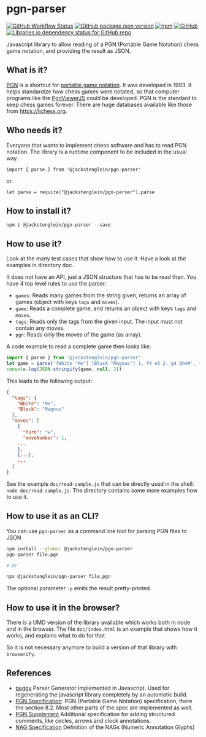 # pgn-parser

[![GitHub Workflow Status](https://github.com/jackstenglein/pgn-parser/actions/workflows/nodejs.yml/badge.svg)](https://github.com/jackstenglein/pgn-parser/actions)
[![GitHub package.json version](https://img.shields.io/github/package-json/v/jackstenglein/pgn-parser?color=33aa33&label=Version&logo=npm)](https://www.npmjs.com/package/@jackstenglein/pgn-parser)
[![npm](https://img.shields.io/npm/dm/@jackstenglein/pgn-parser?label=Downloads&logo=npm)](https://www.npmjs.com/package/@jackstenglein/pgn-parser)
[![GitHub](https://img.shields.io/github/license/jackstenglein/pgn-parser?label=License)](https://github.com/jackstenglein/pgn-parser/blob/main/LICENSE)
[![Libraries.io dependency status for GitHub repo](https://img.shields.io/librariesio/github/jackstenglein/pgn-parser)](https://libraries.io/npm/@jackstenglein%2Fpgn-parser)

Javascript library to allow reading of a PGN (Portable Game Notation) chess game notation, and providing the result as JSON.

## What is it?

[PGN](http://www.saremba.de/chessgml/standards/pgn/pgn-complete.htm) is a shortcut for [portable game notation](https://en.wikipedia.org/wiki/Portable_Game_Notation). It was developed in 1993. It helps standardize how chess games were
notated, so that computer programs like the [PgnViewerJS](https://github.com/mliebelt/PgnViewerJS)  could be developed. PGN is the standard to keep chess games forever. There are huge databases available like those from https://lichess.org.

## Who needs it?

Everyone that wants to implement chess software and has to read PGN notation. The library is a runtime component to be included in the usual way.

    import { parse } from '@jackstenglein/pgn-parser'

or

    let parse = require("@jackstenglein/pgn-parser").parse

## How to install it?

    npm i @jackstenglein/pgn-parser --save

## How to use it?

Look at the many test cases that show how to use it. Have a look at the examples in directory doc.

It does not have an API, just a JSON structure that has to be read then. You have 4 top level rules to use the parser:

* `games`: Reads many games from the string given, returns an array of games (object with keys `tags` and `moves`).
* `game`: Reads a complete game, and returns an object with keys `tags` and `moves`.
* `tags`: Reads only the tags from the given input. The input must not contain any moves.
* `pgn`: Reads only the moves of the game (as array).

A code example to read a complete game then looks like:
```javascript
import { parse } from '@jackstenglein/pgn-parser'
let game = parse('[White "Me"] [Black "Magnus"] 1. f4 e5 2. g4 Qh4#', {startRule: "game"})
console.log(JSON.stringify(game, null, 2))
```

This leads to the following output:
```json
{
  "tags": {
    "White": "Me",
    "Black": "Magnus"
  },
  "moves": [
    {
      "turn": "w",
      "moveNumber": 1,
    ...
    },
    {...},
    ...
  ]
}
```
See the example `doc/read-sample.js` that can be directly used in the shell: `node doc/read-sample.js`. The directory contains some more examples how to use it.

## How to use it as an CLI?

You can use `pgn-parser` as a command line tool for parsing PGN files to JSON

``` bash
npm install --global @jackstenglein/pgn-parser
pgn-parser file.pgn

# Or

npx @jackstenglein/pgn-parser file.pgn
```

The optional parameter `-p` emits the result pretty-printed.

## How to use it in the browser?

There is a UMD version of the library available which works both in node and in the browser. The file `doc/index.html` is an example that shows how it works, and explains what to do for that.

So it is not necessary anymore to build a version of that library with `browserify`.

## References

* [peggy](https://github.com/peggyjs/peggy) Parser Generator implemented in Javascript. Used for regenerating the javascript library completely by an automatic build.
* [PGN Specification](https://github.com/mliebelt/pgn-spec-commented/blob/main/pgn-specification.md): PGN (Portable Game Notation) specification, there the section 8.2. Most other parts of the spec are implemented as well.
* [PGN Supplement](https://github.com/mliebelt/pgn-spec-commented/blob/main/pgn-spec-supplement.md) Additional specification for adding structured comments, like circles, arrows and clock annotations.
* [NAG Specification](http://en.wikipedia.org/wiki/Numeric_Annotation_Glyphs) Definition of the NAGs (Numeric Annotation Glyphs)
